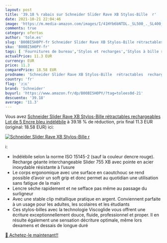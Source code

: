 ```yaml
---
layout: post
title: '39.18 % rabais sur Schneider Slider Rave XB Stylos-Bille  r'
date: 2021-10-21 22:04:46
image: 'https://m.media-amazon.com/images/I/41HYb6bNTDL._SL500_._SL400_.jpg'
comments: true
category: ofertas
author: 'tole.es'
slug: 'B00BI5H0PY-fr Schneider Slider Rave XB Stylos-Bille rétractables...'
sku: 'B00BI5H0PY-fr'
tags: [ 'Fournitures de bureau','Stylos et recharges','Stylos à bille rétractable','schneider','Écriture', ]
actualPrice: 11.3 EUR
currency: EUR
price: 11.3
comparePrice: 18.58 EUR
prodname: 'Schneider Slider Rave XB Stylos-Bille  rétractables  rechargeables  Lot de 5  Encre bleu indélébile'
country: 'fr'
flag: '🇫🇷'
brand: 'Schneider'
buyurl: 'https://www.amazon.fr/dp/B00BI5H0PY/?tag=tolees0d-21'
descuento: '39.18'
average: '11.3'
---
```


Vous avez [Schneider Slider Rave XB Stylos-Bille  rétractables  rechargeables  Lot de 5  Encre bleu indélébile](https://www.amazon.fr/dp/B00BI5H0PY/?tag=tolees0d-21)  à  39.18 % de réduction, prix final  11.3 EUR (original: 18.58 EUR) ici:

[![Schneider Slider Rave XB Stylos-Bille  r](https://m.media-amazon.com/images/I/41HYb6bNTDL._SL500_._SL400_.jpg)](https://www.amazon.fr/dp/B00BI5H0PY/?tag=tolees0d-21)

ℹ️:

- Indélébile selon la norme ISO 15145-2 (sauf la couleur dencre rouge). Recharge géante interchangeable Slider 755 XB avec pointe en acier inoxydable résistante à l’usure
- Le corps ergonomique avec une surface en caoutchouc se rend possible d’avoir un soft grip et donc permet au quotidian une utilisation sans fatigue de la main
- Lencre sèche rapidement et ne sefface pas même au passage du surligneur
- Avec une stable clip métallique pratique en argent. Conviennent parfaite à un usage pour les adultes, les scolaires et les étudiants
- Ces stylos-billes avec la technologie Viscoglide vous offrent une écriture exceptionnellement douce, fluide, professionnel et proper. Il en résulte également une sensation décriture optimale, même lors dexamens et dessais de longue duré

[🛒 Achetez-le maintenant!!](https://www.amazon.fr/dp/B00BI5H0PY/?tag=tolees0d-21)
